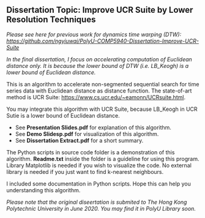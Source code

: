 ## Dissertation Topic: Improve UCR Suite by Lower Resolution Techniques

*Please see here for previous work for dynamics time warping (DTW): https://github.com/ngyiuwai/PolyU-COMP5940-Dissertation-Improve-UCR-Suite*

*In the final dissertation, I focus on accelerating computation of Euclidean distance only. It is because the lower bound of DTW (i.e. LB_Keogh) is a lower bound of Euclidean distance.*

This is an algorithm to accelerate non-segmented sequential search for time series data with Euclidean distance as distance function. The state-of-art method is UCR Suite: https://www.cs.ucr.edu/~eamonn/UCRsuite.html.

You may integrate this algorithm with UCR Suite, because LB_Keogh in UCR Sutie is a lower bound of Euclidean distance.

- See **Presentation Slides.pdf** for explanation of this algorithm.
- See **Demo Slidesp.pdf** for visualization of this algorithm.
- See **Dissertation Extract.pdf** for a short summary.

The Python scripts in source code folder is a demonstration of this algorithm. **Readme.txt** inside the folder is a guideline for using this program. Library Matplotlib is needed if you wish to visualize the code. No external library is needed if you just want to find k-nearest neighbours.

I included some documentation in Python scripts. Hope this can help you understanding this algorithm.

*Please note that the original diseertation is submited to The Hong Kong Polytechnic University in June 2020. You may find it in PolyU Library soon.*

